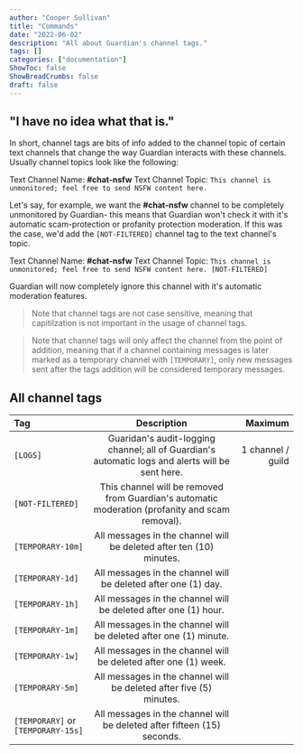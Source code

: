 ```yaml
---
author: "Cooper Sullivan"
title: "Commands"
date: "2022-06-02"
description: "All about Guardian's channel tags."
tags: []
categories: ["documentation"]
ShowToc: false
ShowBreadCrumbs: false
draft: false
---
```


## "I have no idea what that is."
In short, channel tags are bits of info added to the channel topic of certain text channels that change the way
Guardian interacts with these channels. Usually channel topics look like the following:

Text Channel Name: **#chat-nsfw**
Text Channel Topic: ```This channel is unmonitored; feel free to send NSFW content here.```

Let's say, for example, we want the **#chat-nsfw** channel to be completely unmonitored by Guardian- this means
that Guardian won't check it with it's automatic scam-protection or profanity protection moderation. If this was
the case, we'd add the ``[NOT-FILTERED]`` channel tag to the text channel's topic.

Text Channel Name: **#chat-nsfw**
Text Channel Topic: ```This channel is unmonitored; feel free to send NSFW content here. [NOT-FILTERED]```

Guardian will now completely ignore this channel with it's automatic moderation features.

> Note that channel tags are not case sensitive, meaning that capitilzation is not important in the usage of channel tags.

> Note that channel tags will only affect the channel from the point of addition, meaning that if a channel containing messages
is later marked as a temporary channel with ``[TEMPORARY]``, only new messages sent after the tags addition will be considered temporary messages.

## All channel tags
| Tag | Description | Maximum |
| :- | :-: | -: |
| ``[LOGS]`` | Guaridan's audit-logging channel; all of Guardian's automatic logs and alerts will be sent here. | 1 channel / guild |
| ``[NOT-FILTERED]`` | This channel will be removed from Guardian's automatic moderation (profanity and scam removal). ||
| ``[TEMPORARY-10m]`` | All messages in the channel will be deleted after ten (10) minutes. ||
| ``[TEMPORARY-1d]`` | All messages in the channel will be deleted after one (1) day. ||
| ``[TEMPORARY-1h]`` | All messages in the channel will be deleted after one (1) hour. ||
| ``[TEMPORARY-1m]`` | All messages in the channel will be deleted after one (1) minute. ||
| ``[TEMPORARY-1w]`` | All messages in the channel will be deleted after one (1) week. ||
| ``[TEMPORARY-5m]`` | All messages in the channel will be deleted after five (5) minutes. ||
| ``[TEMPORARY]`` or ``[TEMPORARY-15s]`` | All messages in the channel will be deleted after fifteen (15) seconds. ||